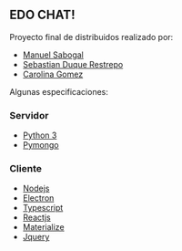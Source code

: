## EDO CHAT!
Proyecto final de distribuidos realizado por:
* [Manuel Sabogal](https://github.com/Edoren/)
* [Sebastian Duque Restrepo](https://github.com/sebas095)
* [Carolina Gomez](https://github.com/carogomezt)

Algunas especificaciones:
### Servidor
* [Python 3](https://www.python.org/download/releases/3.0/)
* [Pymongo](https://api.mongodb.com/python/current/)

### Cliente
* [Nodejs](https://nodejs.org/en/)
* [Electron](http://electron.atom.io/)
* [Typescript](https://www.typescriptlang.org/)
* [Reactjs](https://facebook.github.io/react/)
* [Materialize](http://materializecss.com/)
* [Jquery](http://jquery.com/)
